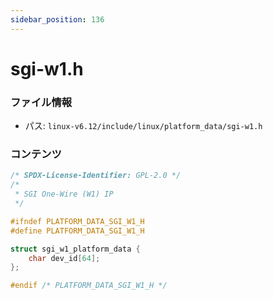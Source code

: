 ```yaml
---
sidebar_position: 136
---
```

# sgi-w1.h

### ファイル情報

- パス: `linux-v6.12/include/linux/platform_data/sgi-w1.h`

### コンテンツ

```h
/* SPDX-License-Identifier: GPL-2.0 */
/*
 * SGI One-Wire (W1) IP
 */

#ifndef PLATFORM_DATA_SGI_W1_H
#define PLATFORM_DATA_SGI_W1_H

struct sgi_w1_platform_data {
	char dev_id[64];
};

#endif /* PLATFORM_DATA_SGI_W1_H */

```
